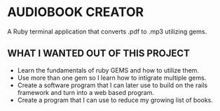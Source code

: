 # AUDIOBOOK CREATOR

A Ruby terminal application that converts .pdf to .mp3 utilizing gems.

## WHAT I WANTED OUT OF THIS PROJECT
* Learn the fundamentals of ruby GEMS and how to utilize them.
* Use more than one gem so I learn how to intigrate multiple gems.
* Create a software program that I can later use to build on the rails framework and turn into a web based program.
* Create a program that I can use to reduce my growing list of books.
